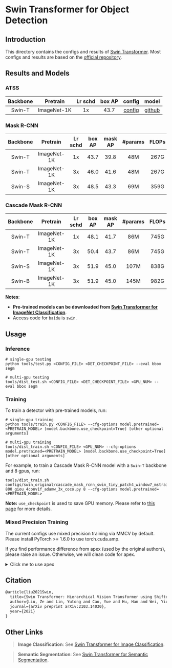 # Swin Transformer for Object Detection

## Introduction

<!-- [ALGORITHM] -->

This directory contains the configs and results of [Swin Transformer](https://arxiv.org/abs/2103.14030).
Most configs and results are based on the [official repository](https://github.com/SwinTransformer/Swin-Transformer-Object-Detection).

## Results and Models

### ATSS

| Backbone |  Pretrain   | Lr schd | box AP |                       config                       |                                                                    model                                                                    |
| :------: | :---------: | :-----: | :----: | :------------------------------------------------: | :-----------------------------------------------------------------------------------------------------------------------------------------: |
|  Swin-T  | ImageNet-1K |   1x    |  43.7  | [config](atss_swint_fpn_fp16_4x4_adamw_1x_coco.py) | [github](https://github.com/shinya7y/weights/releases/download/v1.0.0/atss_swint_fpn_fp16_4x4_adamw_1x_coco_20210502_epoch_12-3c37c44b.pth) |

### Mask R-CNN

| Backbone |  Pretrain   | Lr schd | box AP | mask AP | #params | FLOPs |                                     config                                     |                                                                                          log                                                                                          |                                                                                      model                                                                                       |
| :------: | :---------: | :-----: | :----: | :-----: | :-----: | :---: | :----------------------------------------------------------------------------: | :-----------------------------------------------------------------------------------------------------------------------------------------------------------------------------------: | :------------------------------------------------------------------------------------------------------------------------------------------------------------------------------: |
|  Swin-T  | ImageNet-1K |   1x    |  43.7  |  39.8   |   48M   | 267G  | [config](mask_rcnn_swin_tiny_patch4_window7_mstrain_480-800_adamw_1x_coco.py)  | [github](https://github.com/SwinTransformer/storage/releases/download/v1.0.3/mask_rcnn_swin_tiny_patch4_window7_1x.log.json)/[baidu](https://pan.baidu.com/s/1bYZk7BIeFEozjRNUesxVWg) | [github](https://github.com/SwinTransformer/storage/releases/download/v1.0.3/mask_rcnn_swin_tiny_patch4_window7_1x.pth)/[baidu](https://pan.baidu.com/s/19UOW0xl0qc-pXQ59aFKU5w) |
|  Swin-T  | ImageNet-1K |   3x    |  46.0  |  41.6   |   48M   | 267G  | [config](mask_rcnn_swin_tiny_patch4_window7_mstrain_480-800_adamw_3x_coco.py)  |  [github](https://github.com/SwinTransformer/storage/releases/download/v1.0.2/mask_rcnn_swin_tiny_patch4_window7.log.json)/[baidu](https://pan.baidu.com/s/1Te-Ovk4yaavmE4jcIOPAaw)   |  [github](https://github.com/SwinTransformer/storage/releases/download/v1.0.2/mask_rcnn_swin_tiny_patch4_window7.pth)/[baidu](https://pan.baidu.com/s/1YpauXYAFOohyMi3Vkb6DBg)   |
|  Swin-S  | ImageNet-1K |   3x    |  48.5  |  43.3   |   69M   | 359G  | [config](mask_rcnn_swin_small_patch4_window7_mstrain_480-800_adamw_3x_coco.py) |  [github](https://github.com/SwinTransformer/storage/releases/download/v1.0.2/mask_rcnn_swin_small_patch4_window7.log.json)/[baidu](https://pan.baidu.com/s/1ymCK7378QS91yWlxHMf1yw)  |  [github](https://github.com/SwinTransformer/storage/releases/download/v1.0.2/mask_rcnn_swin_small_patch4_window7.pth)/[baidu](https://pan.baidu.com/s/1V4w4aaV7HSjXNFTOSA6v6w)  |

### Cascade Mask R-CNN

| Backbone |  Pretrain   | Lr schd | box AP | mask AP | #params | FLOPs |                                               config                                                |                                                                                              log                                                                                              |                                                                                          model                                                                                           |
| :------: | :---------: | :-----: | :----: | :-----: | :-----: | :---: | :-------------------------------------------------------------------------------------------------: | :-------------------------------------------------------------------------------------------------------------------------------------------------------------------------------------------: | :--------------------------------------------------------------------------------------------------------------------------------------------------------------------------------------: |
|  Swin-T  | ImageNet-1K |   1x    |  48.1  |  41.7   |   86M   | 745G  | [config](cascade_mask_rcnn_swin_tiny_patch4_window7_mstrain_480-800_giou_4conv1f_adamw_1x_coco.py)  | [github](https://github.com/SwinTransformer/storage/releases/download/v1.0.3/cascade_mask_rcnn_swin_tiny_patch4_window7_1x.log.json)/[baidu](https://pan.baidu.com/s/1x4vnorYZfISr-d_VUSVQCA) | [github](https://github.com/SwinTransformer/storage/releases/download/v1.0.3/cascade_mask_rcnn_swin_tiny_patch4_window7_1x.pth)/[baidu](https://pan.baidu.com/s/1vFwbN1iamrtwnQSxMIW4BA) |
|  Swin-T  | ImageNet-1K |   3x    |  50.4  |  43.7   |   86M   | 745G  | [config](cascade_mask_rcnn_swin_tiny_patch4_window7_mstrain_480-800_giou_4conv1f_adamw_3x_coco.py)  |  [github](https://github.com/SwinTransformer/storage/releases/download/v1.0.2/cascade_mask_rcnn_swin_tiny_patch4_window7.log.json)/[baidu](https://pan.baidu.com/s/1GW_ic617Ak_NpRayOqPSOA)   |  [github](https://github.com/SwinTransformer/storage/releases/download/v1.0.2/cascade_mask_rcnn_swin_tiny_patch4_window7.pth)/[baidu](https://pan.baidu.com/s/1i-izBrODgQmMwTv6F6-x3A)   |
|  Swin-S  | ImageNet-1K |   3x    |  51.9  |  45.0   |  107M   | 838G  | [config](cascade_mask_rcnn_swin_small_patch4_window7_mstrain_480-800_giou_4conv1f_adamw_3x_coco.py) |  [github](https://github.com/SwinTransformer/storage/releases/download/v1.0.2/cascade_mask_rcnn_swin_small_patch4_window7.log.json)/[baidu](https://pan.baidu.com/s/17Vyufk85vyocxrBT1AbavQ)  |  [github](https://github.com/SwinTransformer/storage/releases/download/v1.0.2/cascade_mask_rcnn_swin_small_patch4_window7.pth)/[baidu](https://pan.baidu.com/s/1Sv9-gP1Qpl6SGOF6DBhUbw)  |
|  Swin-B  | ImageNet-1K |   3x    |  51.9  |  45.0   |  145M   | 982G  | [config](cascade_mask_rcnn_swin_base_patch4_window7_mstrain_480-800_giou_4conv1f_adamw_3x_coco.py)  |  [github](https://github.com/SwinTransformer/storage/releases/download/v1.0.2/cascade_mask_rcnn_swin_base_patch4_window7.log.json)/[baidu](https://pan.baidu.com/s/1UZAR39g-0kE_aGrINwfVHg)   |  [github](https://github.com/SwinTransformer/storage/releases/download/v1.0.2/cascade_mask_rcnn_swin_base_patch4_window7.pth)/[baidu](https://pan.baidu.com/s/1tHoC9PMVnldQUAfcF6FT3A)   |


<!--

### RepPoints V2

| Backbone |  Pretrain   | Lr schd | box AP | mask AP | #params | FLOPs |
| :------: | :---------: | :-----: | :----: | :-----: | :-----: | :---: |
|  Swin-T  | ImageNet-1K |   3x    |  50.0  |    -    |   45M   | 283G  |

### Mask RepPoints V2

| Backbone |  Pretrain   | Lr schd | box AP | mask AP | #params | FLOPs |
| :------: | :---------: | :-----: | :----: | :-----: | :-----: | :---: |
|  Swin-T  | ImageNet-1K |   3x    |  50.3  |  43.6   |   47M   | 292G  |

-->

**Notes**:

- **Pre-trained models can be downloaded from [Swin Transformer for ImageNet Classification](https://github.com/microsoft/Swin-Transformer)**.
- Access code for `baidu` is `swin`.

## Usage

### Inference
```
# single-gpu testing
python tools/test.py <CONFIG_FILE> <DET_CHECKPOINT_FILE> --eval bbox segm

# multi-gpu testing
tools/dist_test.sh <CONFIG_FILE> <DET_CHECKPOINT_FILE> <GPU_NUM> --eval bbox segm
```

### Training

To train a detector with pre-trained models, run:
```
# single-gpu training
python tools/train.py <CONFIG_FILE> --cfg-options model.pretrained=<PRETRAIN_MODEL> [model.backbone.use_checkpoint=True] [other optional arguments]

# multi-gpu training
tools/dist_train.sh <CONFIG_FILE> <GPU_NUM> --cfg-options model.pretrained=<PRETRAIN_MODEL> [model.backbone.use_checkpoint=True] [other optional arguments]
```
For example, to train a Cascade Mask R-CNN model with a `Swin-T` backbone and 8 gpus, run:
```
tools/dist_train.sh configs/swin_original/cascade_mask_rcnn_swin_tiny_patch4_window7_mstrain_480-800_giou_4conv1f_adamw_3x_coco.py 8 --cfg-options model.pretrained=<PRETRAIN_MODEL>
```

**Note:** `use_checkpoint` is used to save GPU memory. Please refer to [this page](https://pytorch.org/docs/stable/checkpoint.html) for more details.


### Mixed Precision Training

The current configs use mixed precision training via MMCV by default.
Please install PyTorch >= 1.6.0 to use torch.cuda.amp.

If you find performance difference from apex (used by the original authors), please raise an issue.
Otherwise, we will clean code for apex.

<details>
<summary>Click me to use apex</summary>

To install apex, run:

```bash
git clone https://github.com/NVIDIA/apex
cd apex
pip install -v --disable-pip-version-check --no-cache-dir --global-option="--cpp_ext" --global-option="--cuda_ext" ./
```

Modify configs with the following code:

```python
runner = dict(type='EpochBasedRunnerAmp', max_epochs=36)
fp16 = None
optimizer_config = dict(
    type='ApexOptimizerHook',
    update_interval=1,
    grad_clip=None,
    coalesce=True,
    bucket_size_mb=-1,
    use_fp16=True,
)
```

</details>

## Citation

```latex
@article{liu2021Swin,
  title={Swin Transformer: Hierarchical Vision Transformer using Shifted Windows},
  author={Liu, Ze and Lin, Yutong and Cao, Yue and Hu, Han and Wei, Yixuan and Zhang, Zheng and Lin, Stephen and Guo, Baining},
  journal={arXiv preprint arXiv:2103.14030},
  year={2021}
}
```

## Other Links

> **Image Classification**: See [Swin Transformer for Image Classification](https://github.com/microsoft/Swin-Transformer).

> **Semantic Segmentation**: See [Swin Transformer for Semantic Segmentation](https://github.com/SwinTransformer/Swin-Transformer-Semantic-Segmentation).
